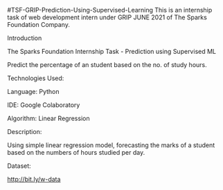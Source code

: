 #TSF-GRIP-Prediction-Using-Supervised-Learning
This is an internship task of web development intern under GRIP JUNE 2021 of The Sparks Foundation Company.

Introduction

The Sparks Foundation Internship Task - Prediction using Supervised ML

Predict the percentage of an student based on the no. of study hours.

Technologies Used:

Language: Python

IDE: Google Colaboratory

Algorithm: Linear Regression

Description:

Using simple linear regression model, forecasting the marks of a student based on the numbers of hours studied per day.

Dataset:

http://bit.ly/w-data
